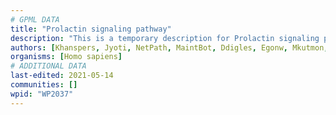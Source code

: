 ```yaml
---
# GPML DATA
title: "Prolactin signaling pathway"
description: "This is a temporary description for Prolactin signaling pathway"
authors: [Khanspers, Jyoti, NetPath, MaintBot, Ddigles, Egonw, Mkutmon, AlexanderPico, Eweitz]
organisms: [Homo sapiens]
# ADDITIONAL DATA
last-edited: 2021-05-14
communities: []
wpid: "WP2037"
---
```


